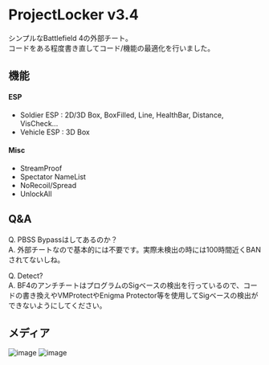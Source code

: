 # ProjectLocker v3.4
シンプルなBattlefield 4の外部チート。  
コードをある程度書き直してコード/機能の最適化を行いました。

## 機能
#### ESP
* Soldier ESP : 2D/3D Box, BoxFilled, Line, HealthBar, Distance, VisCheck...
* Vehicle ESP : 3D Box
#### Misc
* StreamProof
* Spectator NameList
* NoRecoil/Spread
* UnlockAll

## Q&A
Q. PBSS Bypassはしてあるのか？  
A. 外部チートなので基本的には不要です。実際未検出の時には100時間近くBANされてないしね。

Q. Detect?  
A. BF4のアンチチートはプログラムのSigベースの検出を行っているので、コードの書き換えやVMProtectやEnigma Protector等を使用してSigベースの検出ができないようにしてください。  

## メディア
![image](https://github.com/NCZLL/BF4-External/assets/128302647/e6ac92c0-e2b6-4698-b289-891638373e02)
![image](https://github.com/NCZLL/BF4-External/assets/128302647/fb829529-9a7f-49b2-92ab-d18022da11e4)
